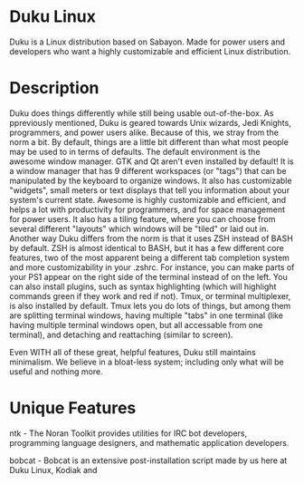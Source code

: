 Duku Linux
==========
Duku is a Linux distribution based on Sabayon. Made for power users and developers who want a highly customizable and efficient Linux distribution.

Description
===========
Duku does things differently while still being usable out-of-the-box. As ppreviously mentioned, Duku is geared towards Unix wizards, Jedi Knights, programmers, and power users alike. Because of this, we stray from the norm a bit.
By default, things are a little bit different than what most people may be used to in terms of defaults. The default environment is the awesome window manager. GTK and Qt aren't even installed by default! It is a window manager that has 9 different workspaces (or "tags") that can be manipulated by the keyboard to organize windows. It also has customizable "widgets", small meters or text displays that tell you information about your system's current state.
Awesome is highly customizable and efficient, and helps a lot with productivity for programmers, and for space management for power users. It also has a tiling feature, where you can choose from several different "layouts" which windows will be "tiled" or laid out in.
Another way Duku differs from the norm is that it uses ZSH instead of BASH by default. ZSH is almost identical to BASH, but it has a few different core features, two of the most apparent being a different tab completion system and more customizability in your .zshrc. For instance, you can make parts of your PS1 appear on the right side of the terminal instead of on the left. You can also install plugins, such as syntax highlighting (which will highlight commands green if they work and red if not).
Tmux, or terminal multiplexer, is also installed by default. Tmux lets you do lots of things, but among them are splitting terminal windows, having multiple "tabs" in one terminal (like having multiple terminal windows open, but all accessable from one terminal), and detaching and reattaching (similar to screen).

Even WITH all of these great, helpful features, Duku still maintains minimalism. We believe in a bloat-less system; including only what will be useful and nothing more.

Unique Features
===============
ntk - The Noran Toolkit provides utilities for IRC bot developers, programming language designers, and mathematic application developers.

bobcat - Bobcat is an extensive post-installation script made by us here at Duku Linux, Kodiak and 
